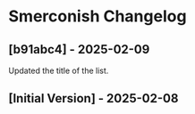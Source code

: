 # Smerconish Changelog

## [b91abc4] - 2025-02-09

Updated the title of the list. 

## [Initial Version] - 2025-02-08


